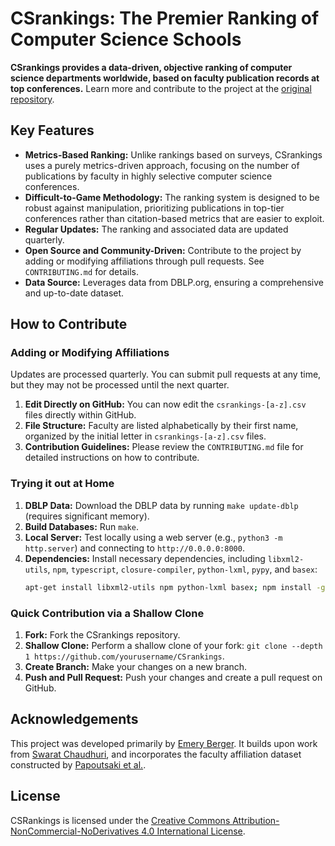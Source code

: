 # CSrankings: The Premier Ranking of Computer Science Schools

**CSrankings provides a data-driven, objective ranking of computer science departments worldwide, based on faculty publication records at top conferences.** Learn more and contribute to the project at the [original repository](https://github.com/emeryberger/CSrankings).

## Key Features

*   **Metrics-Based Ranking:** Unlike rankings based on surveys, CSrankings uses a purely metrics-driven approach, focusing on the number of publications by faculty in highly selective computer science conferences.
*   **Difficult-to-Game Methodology:** The ranking system is designed to be robust against manipulation, prioritizing publications in top-tier conferences rather than citation-based metrics that are easier to exploit.
*   **Regular Updates:** The ranking and associated data are updated quarterly.
*   **Open Source and Community-Driven:** Contribute to the project by adding or modifying affiliations through pull requests. See `CONTRIBUTING.md` for details.
*   **Data Source:** Leverages data from DBLP.org, ensuring a comprehensive and up-to-date dataset.

## How to Contribute

### Adding or Modifying Affiliations

Updates are processed quarterly. You can submit pull requests at any time, but they may not be processed until the next quarter.

1.  **Edit Directly on GitHub:** You can now edit the `csrankings-[a-z].csv` files directly within GitHub.
2.  **File Structure:** Faculty are listed alphabetically by their first name, organized by the initial letter in `csrankings-[a-z].csv` files.
3.  **Contribution Guidelines:** Please review the `CONTRIBUTING.md` file for detailed instructions on how to contribute.

### Trying it out at Home

1.  **DBLP Data:** Download the DBLP data by running `make update-dblp` (requires significant memory).
2.  **Build Databases:** Run `make`.
3.  **Local Server:** Test locally using a web server (e.g., `python3 -m http.server`) and connecting to `http://0.0.0.0:8000`.
4.  **Dependencies:** Install necessary dependencies, including `libxml2-utils`, `npm`, `typescript`, `closure-compiler`, `python-lxml`, `pypy`, and `basex`:
    ```bash
    apt-get install libxml2-utils npm python-lxml basex; npm install -g typescript google-closure-compiler
    ```

### Quick Contribution via a Shallow Clone

1.  **Fork:** Fork the CSrankings repository.
2.  **Shallow Clone:** Perform a shallow clone of your fork: `git clone --depth 1 https://github.com/yourusername/CSrankings`.
3.  **Create Branch:** Make your changes on a new branch.
4.  **Push and Pull Request:** Push your changes and create a pull request on GitHub.

## Acknowledgements

This project was developed primarily by [Emery Berger](https://emeryberger.com). It builds upon work from [Swarat Chaudhuri](https://www.cs.utexas.edu/~swarat/), and incorporates the faculty affiliation dataset constructed by [Papoutsaki et al.](http://cs.brown.edu/people/alexpap/faculty_dataset.html).

## License

CSRankings is licensed under the [Creative Commons Attribution-NonCommercial-NoDerivatives 4.0 International License](https://creativecommons.org/licenses/by-nc-nd/4.0/).